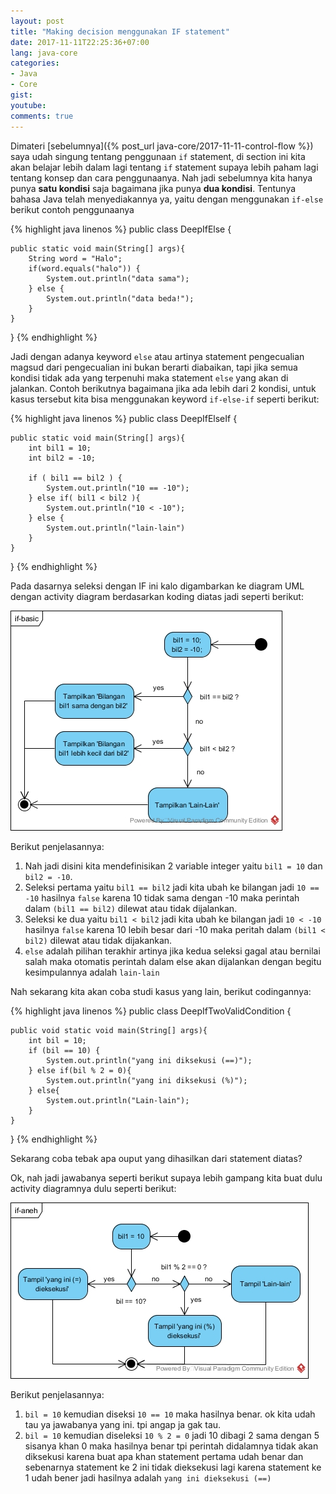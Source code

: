 ```yaml
---
layout: post
title: "Making decision menggunakan IF statement"
date: 2017-11-11T22:25:36+07:00
lang: java-core
categories:
- Java
- Core
gist: 
youtube: 
comments: true
---
```


Dimateri [sebelumnya]({% post_url java-core/2017-11-11-control-flow %}) saya udah singung tentang penggunaan `if` statement, di section ini kita akan belajar lebih dalam lagi tentang `if` statement supaya lebih paham lagi tentang konsep dan cara penggunaanya. Nah jadi sebelumnya kita hanya punya **satu kondisi** saja bagaimana jika punya **dua kondisi**. Tentunya bahasa Java telah menyediakannya ya, yaitu dengan menggunakan `if-else` berikut contoh penggunaanya

{% highlight java linenos %}
public class DeepIfElse {
    
    public static void main(String[] args){
        String word = "Halo";
        if(word.equals("halo")) {
            System.out.println("data sama");
        } else {
            System.out.println("data beda!");
        }
    }
}
{% endhighlight %}

Jadi dengan adanya keyword `else` atau artinya statement pengecualian magsud dari pengecualian ini bukan berarti diabaikan, tapi jika semua kondisi tidak ada yang terpenuhi maka statement `else` yang akan di jalankan. Contoh berikutnya bagaimana jika ada lebih dari 2 kondisi, untuk kasus tersebut kita bisa menggunakan keyword `if-else-if` seperti berikut:

{% highlight java linenos %}
public class DeepIfElseIf {

    public static void main(String[] args){
        int bil1 = 10;
        int bil2 = -10;

        if ( bil1 == bil2 ) {
            System.out.println("10 == -10");
        } else if( bil1 < bil2 ){
            System.out.println("10 < -10");
        } else {
            System.out.println("lain-lain")
        }
    }
}
{% endhighlight %}

Pada dasarnya seleksi dengan IF ini kalo digambarkan ke diagram UML dengan activity diagram berdasarkan koding diatas jadi seperti berikut:

![ Statement if basic ](/resources/downloads/imgs/java-core/if-statement/if-basic.jpg)

Berikut penjelasannya:

1. Nah jadi disini kita mendefinisikan 2 variable integer yaitu ```bil1 = 10``` dan ```bil2 = -10```.
2. Seleksi pertama yaitu ```bil1 == bil2``` jadi kita ubah ke bilangan jadi ```10 == -10``` hasilnya ```false``` karena 10 tidak sama dengan -10 maka perintah dalam ```(bil1 == bil2)``` dilewat atau tidak dijalankan.
3. Seleksi ke dua yaitu ```bil1 < bil2``` jadi kita ubah ke bilangan jadi ```10 < -10``` hasilnya ```false``` karena 10 lebih besar dari -10 maka peritah dalam ```(bil1 < bil2)``` dilewat atau tidak dijakankan.
4. ```else``` adalah pilihan terakhir artinya jika kedua seleksi gagal atau bernilai salah maka otomatis perintah dalam else akan dijalankan dengan begitu kesimpulannya adalah ```lain-lain```

Nah sekarang kita akan coba studi kasus yang lain, berikut codingannya:

{% highlight java linenos %}
public class DeepIfTwoValidCondition {
    
    public void static void main(String[] args){
        int bil = 10;
        if (bil == 10) {
            System.out.println("yang ini diksekusi (==)");
        } else if(bil % 2 = 0){
            System.out.println("yang ini diksekusi (%)");
        } else{
            System.out.println("Lain-lain");
        }
    }
}
{% endhighlight %}

Sekarang coba tebak apa ouput yang dihasilkan dari statement diatas?

Ok, nah jadi jawabanya seperti berikut supaya lebih gampang kita buat dulu activity diagramnya dulu seperti berikut:

![If statement with two valid condition](/resources/downloads/imgs/java-core/if-statement/if-aneh.jpg)

Berikut penjelasannya:

1. ```bil = 10``` kemudian diseksi ```10 == 10``` maka hasilnya benar. ok kita udah tau ya jawabanya yang ini. tpi angap ja gak tau.
2. ```bil = 10``` kemudian diseleksi ```10 % 2 = 0``` jadi 10 dibagi 2 sama dengan 5 sisanya khan 0 maka hasilnya benar tpi perintah didalamnya tidak akan diksekusi karena buat apa khan statement pertama udah benar dan sebenarnya statement ke 2 ini tidak dieksekusi lagi karena statement ke 1 udah bener jadi hasilnya adalah ```yang ini dieksekusi (==)```